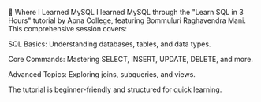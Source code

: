 📘 Where I Learned MySQL
I learned MySQL through the "Learn SQL in 3 Hours" tutorial by Apna College, featuring Bommuluri Raghavendra Mani. This comprehensive session covers:

SQL Basics: Understanding databases, tables, and data types.

Core Commands: Mastering SELECT, INSERT, UPDATE, DELETE, and more.

Advanced Topics: Exploring joins, subqueries, and views.

The tutorial is beginner-friendly and structured for quick learning.
